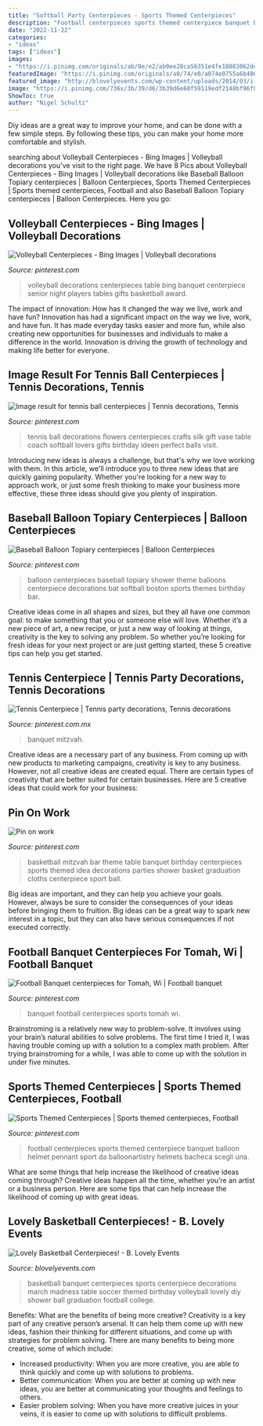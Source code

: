 ```yaml
---
title: "Softball Party Centerpieces - Sports Themed Centerpieces"
description: "Football centerpieces sports themed centerpiece banquet balloon helmet pennant sport da balloonartistry helmets bacheca scegli una"
date: "2022-11-22"
categories:
- "ideas"
tags: ["ideas"]
images:
- "https://i.pinimg.com/originals/ab/0e/e2/ab0ee28ca56351e4fe18083062de55df.jpg"
featuredImage: "https://i.pinimg.com/originals/a0/74/e0/a074e0755a6b48631a3165dc4e2678f6.jpg"
featured_image: "http://blovelyevents.com/wp-content/uploads/2014/03/i-love-this-basketball-centerpiece1.jpg"
image: "https://i.pinimg.com/736x/3b/39/d6/3b39d6e60f59119edf2148bf96f83230--football-helmets-football-banquet.jpg"
ShowToc: true
author: "Nigel Schultz"
---
```



Diy ideas are a great way to improve your home, and can be done with a few simple steps. By following these tips, you can make your home more comfortable and stylish.

	

		
searching about Volleyball Centerpieces - Bing Images | Volleyball decorations you've visit to the right page. We have 8 Pics about Volleyball Centerpieces - Bing Images | Volleyball decorations like Baseball Balloon Topiary centerpieces | Balloon Centerpieces, Sports Themed Centerpieces | Sports themed centerpieces, Football and also Baseball Balloon Topiary centerpieces | Balloon Centerpieces. Here you go:
		
    
## Volleyball Centerpieces - Bing Images | Volleyball Decorations

<img loading=lazy src="https://i.pinimg.com/originals/03/2b/e6/032be69264860e3d89729dd792f54ef0.jpg" onerror="this.onerror=null;this.src='https://tse3.mm.bing.net/th?id=OIP.FLu-qgYEXTIt1YU3EkP_OgHaJ6&amp;pid=15.1';" alt="Volleyball Centerpieces - Bing Images | Volleyball decorations">

_Source: pinterest.com_

>volleyball decorations centerpieces table bing banquet centerpiece senior night players tables gifts basketball award. 

	

The impact of innovation: How has it changed the way we live, work and have fun?
Innovation has had a significant impact on the way we live, work, and have fun. It has made everyday tasks easier and more fun, while also creating new opportunities for businesses and individuals to make a difference in the world. Innovation is driving the growth of technology and making life better for everyone.

    
## Image Result For Tennis Ball Centerpieces | Tennis Decorations, Tennis

<img loading=lazy src="https://i.pinimg.com/736x/bf/e1/fc/bfe1fc3f4f2c4b87e7c7329e08033748.jpg" onerror="this.onerror=null;this.src='https://tse3.mm.bing.net/th?id=OIP.GxLDltjuwHTUon9zeb8ZEQHaJ3&amp;pid=15.1';" alt="Image result for tennis ball centerpieces | Tennis decorations, Tennis">

_Source: pinterest.com_

>tennis ball decorations flowers centerpieces crafts silk gift vase table coach softball lovers gifts birthday ideen perfect balls visit. 

	

Introducing new ideas is always a challenge, but that's why we love working with them. In this article, we'll introduce you to three new ideas that are quickly gaining popularity. Whether you're looking for a new way to approach work, or just some fresh thinking to make your business more effective, these three ideas should give you plenty of inspiration.

    
## Baseball Balloon Topiary Centerpieces | Balloon Centerpieces

<img loading=lazy src="https://i.pinimg.com/originals/a0/74/e0/a074e0755a6b48631a3165dc4e2678f6.jpg" onerror="this.onerror=null;this.src='https://tse3.mm.bing.net/th?id=OIP.gl4WbOacSnEOTFgHBdmcOQHaJ4&amp;pid=15.1';" alt="Baseball Balloon Topiary centerpieces | Balloon Centerpieces">

_Source: pinterest.com_

>balloon centerpieces baseball topiary shower theme balloons centerpiece decorations bat softball boston sports themes birthday bar. 

	

Creative ideas come in all shapes and sizes, but they all have one common goal: to make something that you or someone else will love. Whether it’s a new piece of art, a new recipe, or just a new way of looking at things, creativity is the key to solving any problem. So whether you’re looking for fresh ideas for your next project or are just getting started, these 5 creative tips can help you get started.

    
## Tennis Centerpiece | Tennis Party Decorations, Tennis Decorations

<img loading=lazy src="https://i.pinimg.com/originals/ab/0e/e2/ab0ee28ca56351e4fe18083062de55df.jpg" onerror="this.onerror=null;this.src='https://tse4.mm.bing.net/th?id=OIP.XyRWE_go9SrjYyQ3uDWmbgHaJ4&amp;pid=15.1';" alt="Tennis Centerpiece | Tennis party decorations, Tennis decorations">

_Source: pinterest.com.mx_

>banquet mitzvah. 

	

Creative ideas are a necessary part of any business. From coming up with new products to marketing campaigns, creativity is key to any business. However, not all creative ideas are created equal. There are certain types of creativity that are better suited for certain businesses. Here are 5 creative ideas that could work for your business:

    
## Pin On Work

<img loading=lazy src="https://i.pinimg.com/originals/fe/20/da/fe20da8aa94002cd25db2a1fb36bda7c.jpg" onerror="this.onerror=null;this.src='https://tse3.mm.bing.net/th?id=OIP.m-lW-Gercx_QQizbYjVVDQHaJ4&amp;pid=15.1';" alt="Pin on work">

_Source: pinterest.com_

>basketball mitzvah bar theme table banquet birthday centerpieces sports themed idea decorations parties shower basket graduation cloths centerpiece sport ball. 

	

Big ideas are important, and they can help you achieve your goals. However, always be sure to consider the consequences of your ideas before bringing them to fruition. Big ideas can be a great way to spark new interest in a topic, but they can also have serious consequences if not executed correctly.

    
## Football Banquet Centerpieces For Tomah, Wi | Football Banquet

<img loading=lazy src="https://i.pinimg.com/originals/34/e9/2c/34e92c617c86ac170e541ffe5d9ed4b9.jpg" onerror="this.onerror=null;this.src='https://tse4.mm.bing.net/th?id=OIP.mlc54JOmnVpTtRTYy-CJdAHaIt&amp;pid=15.1';" alt="Football Banquet centerpieces for Tomah, Wi | Football banquet">

_Source: pinterest.com_

>banquet football centerpieces sports tomah wi. 

	

Brainstroming is a relatively new way to problem-solve. It involves using your brain’s natural abilities to solve problems. The first time I tried it, I was having trouble coming up with a solution to a complex math problem. After trying brainstroming for a while, I was able to come up with the solution in under five minutes.

    
## Sports Themed Centerpieces | Sports Themed Centerpieces, Football

<img loading=lazy src="https://i.pinimg.com/736x/3b/39/d6/3b39d6e60f59119edf2148bf96f83230--football-helmets-football-banquet.jpg" onerror="this.onerror=null;this.src='https://tse4.mm.bing.net/th?id=OIP.n0iSa7PeEOsQDPlkjSibSAAAAA&amp;pid=15.1';" alt="Sports Themed Centerpieces | Sports themed centerpieces, Football">

_Source: pinterest.com_

>football centerpieces sports themed centerpiece banquet balloon helmet pennant sport da balloonartistry helmets bacheca scegli una. 

	

What are some things that help increase the likelihood of creative ideas coming through?
Creative ideas happen all the time, whether you’re an artist or a business person. Here are some tips that can help increase the likelihood of coming up with great ideas.

    
## Lovely Basketball Centerpieces! - B. Lovely Events

<img loading=lazy src="http://blovelyevents.com/wp-content/uploads/2014/03/i-love-this-basketball-centerpiece1.jpg" onerror="this.onerror=null;this.src='https://tse4.mm.bing.net/th?id=OIP.bOCeLldH9g9Lh_uEv49OZQHaJ4&amp;pid=15.1';" alt="Lovely Basketball Centerpieces! - B. Lovely Events">

_Source: blovelyevents.com_

>basketball banquet centerpieces sports centerpiece decorations march madness table soccer themed birthday volleyball lovely diy shower ball graduation football college. 

	

Benefits: What are the benefits of being more creative?
Creativity is a key part of any creative person’s arsenal. It can help them come up with new ideas, fashion their thinking for different situations, and come up with strategies for problem solving. There are many benefits to being more creative, some of which include: 
- Increased productivity: When you are more creative, you are able to think quickly and come up with solutions to problems.
- Better communication: When you are better at coming up with new ideas, you are better at communicating your thoughts and feelings to others.
- Easier problem solving: When you have more creative juices in your veins, it is easier to come up with solutions to difficult problems.

